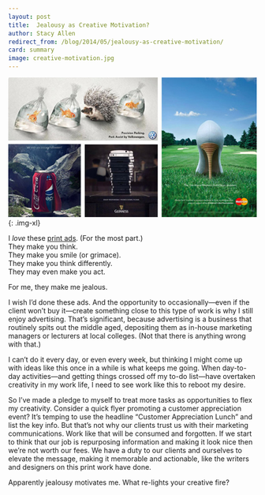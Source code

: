 ```yaml
---
layout: post
title:  Jealousy as Creative Motivation?
author: Stacy Allen
redirect_from: /blog/2014/05/jealousy-as-creative-motivation/
card: summary
image: creative-motivation.jpg
---
```


![Creative Print Ads](/img/creative-motivation.jpg){: .img-xl}

I *love* these [print ads](http://viralnova.com/creative-print-ads/). (For the most part.)  
They make you think.  
They make you smile (or grimace).  
They make you think differently.  
They may even make you act.  

For me, they make me jealous.

I wish I’d done these ads. And the opportunity to occasionally—even if the client won’t buy it—create something close to this type of work is why I still enjoy advertising. That’s significant, because advertising is a business that routinely spits out the middle aged, depositing them as in-house marketing managers or lecturers at local colleges. (Not that there is anything wrong with that.)

I can’t do it every day, or even every week, but thinking I might come up with ideas like this once in a while is what keeps me going. When day-to-day activities—and getting things crossed off my to-do list—have overtaken creativity in my work life, I need to see work like this to reboot my desire.

So I’ve made a pledge to myself to treat more tasks as opportunities to flex my creativity. Consider a quick flyer promoting a customer appreciation event? It’s temping to use the headline “Customer Appreciation Lunch” and list the key info. But that’s not why our clients trust us with their marketing communications. Work like that will be consumed and forgotten. If we start to think that our job is repurposing information and making it look nice then we’re not worth our fees. We have a duty to our clients and ourselves to elevate the message, making it memorable and actionable, like the writers and designers on this print work have done.

Apparently jealousy motivates me. What re-lights your creative fire?